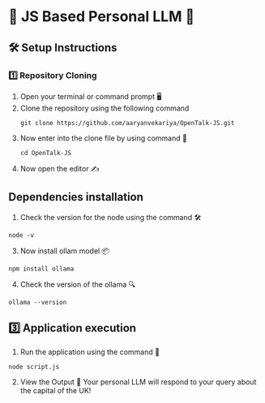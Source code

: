 # 🌟 JS Based Personal LLM 🌟
## 🛠️ Setup Instructions
### 1️⃣ Repository Cloning

1. Open your terminal or command prompt 🖥️
2. Clone the repository using the following command 
    ```
    git clone https://github.com/aaryanvekariya/OpenTalk-JS.git
    ```
3. Now enter into the clone file by using command 📂
    ```
    cd OpenTalk-JS
    ```
4. Now open the editor ✍️

##  Dependencies installation
1. Check the version for the node using the command 🛠️
```
node -v
```
3. Now install ollam model 📦
```
npm install ollama
```
4. Check the version of the ollama 🔍
```
ollama --version
```
## 3️⃣ Application execution
1. Run the application using the command 🚦
```
node script.js
```
2. View the Output 🎉 Your personal LLM will respond to your query about the capital of the UK!